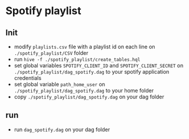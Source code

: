 # Spotify playlist

## Init
- modify `playlists.csv` file with a playlist id on each line on `./spotify_playlist/CSV` folder
- run `hive -f ./spotify_playlist/create_tables.hql`
- set global variables `SPOTIFY_CLIENT_ID` and `SPOTIFY_CLIENT_SECRET` on `./spotify_playlist/dag_spotify.dag` to your spotify application credentials
- set global variable `path_home_user` on `./spotify_playlist/dag_spotify.dag` to your home folder
- copy `./spotify_playlist/dag_spotify.dag` on your dag folder

## run
- run `dag_spotify.dag` on your dag folder

